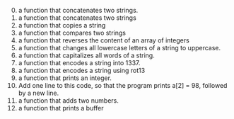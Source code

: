 0. a function that concatenates two strings.
1. a function that concatenates two strings
2. a function that copies a string
3. a function that compares two strings
4. a function that reverses the content of an array of integers
5. a function that changes all lowercase letters of a string to uppercase.
6. a function that capitalizes all words of a string.
7. a function that encodes a string into 1337.
8. a function that encodes a string using rot13
9. a function that prints an integer.
10. Add one line to this code, so that the program prints a[2] = 98, followed by a new line.
11. a function that adds two numbers.
12. a function that prints a buffer
